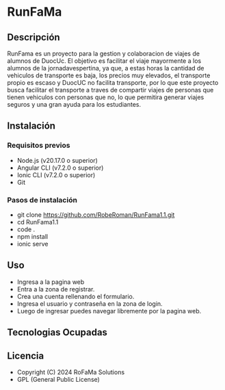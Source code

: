 # RunFaMa
## Descripción
 RunFama es un proyecto para la gestion y colaboracion de viajes de alumnos de DuocUc. El objetivo es facilitar 
 el viaje mayormente a los alumnos de la jornadavespertina, ya que, a estas horas la cantidad de vehiculos de
 transporte es baja, los precios muy elevados, el transporte propio es escaso y DuocUC no facilita transporte,
 por lo que este proyecto busca facilitar el transporte a traves de compartir viajes de personas que tienen
 vehiculos con personas que no, lo que permitira generar viajes seguros y una gran ayuda para los estudiantes.

## Instalación

 ### Requisitos previos

  - Node.js (v20.17.0 o superior)
  - Angular CLI (v7.2.0 o superior)
  - Ionic CLI (v7.2.0 o superior)
  - Git

### Pasos de instalación
 - git clone https://github.com/RobeRoman/RunFama1.1.git
 - cd RunFama1.1
 - code .
 - npm install
 - ionic serve
 
## Uso
 - Ingresa a la pagina web
 - Entra a la zona de registrar.
 - Crea una cuenta rellenando el formulario.
 - Ingresa el usuario y contraseña en la zona de login.
 - Luego de ingresar puedes navegar libremente por la pagina web.

## Tecnologias Ocupadas

 ## Licencia
  - Copyright (C) 2024 RoFaMa Solutions
  - GPL (General Public License)
